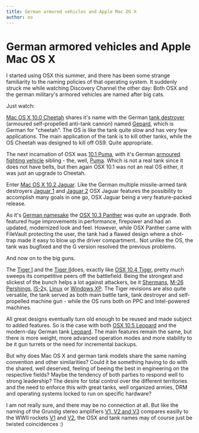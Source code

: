 ```yaml
---
title: German armored vehicles and Apple Mac OS X
author: oo
---
```


# German armored vehicles and Apple Mac OS X

I started using OSX this summer, and there has been some strange
familiarity to the naming policies of that operating system. It
suddenly struck me while watching Discovery Channel the other day:
Both OSX and the german military's armored vehicles are named after
big cats. 

Just watch: 

[Mac OS X 10.0
Cheetah](http://en.wikipedia.org/wiki/Mac_OS_X_v10.0) shares it's name
with the German [tank
destroyer](http://en.wikipedia.org/wiki/Tank_destroyer) (armoured
self-propelled anti-tank cannon) named [Gepard](http://en.wikipedia.org/wiki/Flugabwehrkanonenpanzer_Gepard),
which is German for "cheetah". The OS is like the tank quite slow and
has very few applications. The main application of the tank is to kill
other tanks, while the OS Cheetah was designed to kill off OS9. Quite
appropriate. 

The next incarnation of OSX was [10.1
Puma](http://en.wikipedia.org/wiki/Mac_OS_X_v10.1), with it's German
[armoured fighting
vehicle](http://en.wikipedia.org/wiki/Armoured_fighting_vehicle)
sibling - the, well,
[Puma](http://en.wikipedia.org/wiki/Puma_%28AFV%29). Which is not a
real tank since it does not have belts, but then again OSX 10.1 was
not an real OS either, it was just an upgrade to Cheetah. 

Enter [Mac OS X 10.2
Jaguar](http://en.wikipedia.org/wiki/Mac_OS_X_v10.2). Like the German
multiple missile-armed tank destroyers [Jaguar
1](http://en.wikipedia.org/wiki/Jaguar_1) and [Jaguar
2](http://en.wikipedia.org/wiki/Jaguar_2) OSX Jaguar features the
possibility to accomplish many goals in one go, OSX Jaguar being a
very feature-packed release. 

As it's [German
namesake](http://en.wikipedia.org/wiki/Panther_tank) the [OSX 10.3
Panther](http://en.wikipedia.org/wiki/Mac_OS_X_v10.3) was quite an
upgrade. Both featured huge improvements in performance, firepower and
had an updated, modernized look and feel. However, while OSX Panther
came with FileVault protecting the user, the tank had a flawed design
where a shot-trap made it easy to blow up the driver compartment.. Not
unlike the OS, the tank was bugfixed and the G version resolved the
previous problems. 

And now on to the big guns. 

The [Tiger
I](http://en.wikipedia.org/wiki/Tiger_I) and the [Tiger
II](http://en.wikipedia.org/wiki/Tiger_II)does, exactly like [OSX 10.4
Tiger](http://en.wikipedia.org/wiki/Mac_OS_X_v10.4), pretty much
sweeps its competitive peers off the battlefield. Being the strongest
and slickest of the bunch helps a lot against attackers, be it
[Shermans](http://en.wikipedia.org/wiki/M4_Sherman), [M-26
Pershings](http://en.wikipedia.org/wiki/M26_Pershing),
[IS-2](http://en.wikipedia.org/wiki/IS-2)s,
[Linux](http://en.wikipedia.org/wiki/Linux) or [Windows
XP](http://en.wikipedia.org/wiki/Windows_XP). The Tiger revisions are
also quite versatile, the tank served as both main battle tank, tank
destroyer and self-propelled machine gun - while the OS runs both on
PPC and Intel-powered machines. 

All great designs eventually turn old
enough to be reused and made subject to added features. So is the case
with both [OSX 10.5
Leopard](http://en.wikipedia.org/wiki/Mac_OS_X_v10.5) and the
modern-day German tank
[Leopard](http://en.wikipedia.org/wiki/Leopard_tank). The main
features remain the same, but there is more weight, more advanced
operation modes and more stability to be it gun turrets or the need
for incremental backups. 

But why does Mac OS X and german tank models
share the same naming convention and other similarities? Could it be
something having to do with the shared, well deserved, feeling of
beeing the best in engineering on the respective fields? Maybe the
tendency of both parties to respond well to strong leadership? The
desire for total control over the different territories and the need
to enforce this with great tanks, well organized armies, DRM and
operating systems locked to run on specific hardware?

I am not really sure, and there may be no connection at all. But like
the naming of the Grundig stereo amplifiers [V1, V2 and
V3](http://www.google.com/search?hl=en&lr=&safe=off&client=safari&rls=en&q=grundig+finearts+v3+v1+v2&btnG=Search)
compares easilly to the WWII rockets
[V1](http://en.wikipedia.org/wiki/V1_rocket) and
[V2](http://en.wikipedia.org/wiki/V2_rocket), the OSX and tank names
may of course just be twisted coincidences :)
